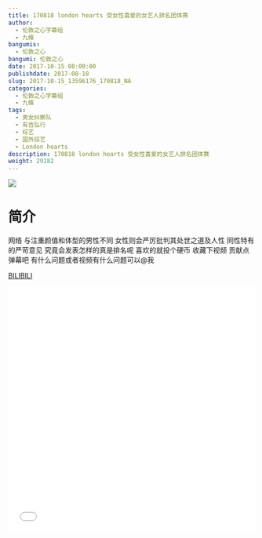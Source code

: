 ```yaml
---
title: 170818 london hearts 受女性喜爱的女艺人排名团体赛
author: 
  - 伦敦之心字幕组
  - 九條
bangumis: 
  - 伦敦之心
bangumi: 伦敦之心
date: 2017-10-15 00:00:00
publishdate: 2017-08-18
slug: 2017-10-15_13596176_170818_NA
categories: 
  - 伦敦之心字幕组
  - 九條
tags: 
  - 男女纠察队
  - 有吉弘行
  - 综艺
  - 国外综艺
  - London hearts
description: 170818 london hearts 受女性喜爱的女艺人排名团体赛
weight: 29182
---
```


![](https://i.imgur.com/Qprcq1P.jpg)

# 简介  
网络
与注重颜值和体型的男性不同 女性则会严厉批判其处世之道及人性 同性特有的严苛意见 究竟会发表怎样的真是排名呢 喜欢的就投个硬币 收藏下视频 贡献点弹幕吧 有什么问题或者视频有什么问题可以@我

  [BILIBILI](https://www.bilibili.com/video/av13596176/)


  <iframe src="//www.bilibili.com/html/html5player.html?cid=22251734&aid=13596176" width="100%" height="500" frameborder="0" allowfullscreen="allowfullscreen"></iframe>
